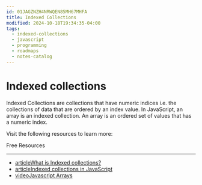 ```yaml
---
id: 01JAGZNZH4NRWQEN85MH67MHFA
title: Indexed Collections
modified: 2024-10-18T19:34:35-04:00
tags:
  - indexed-collections
  - javascript
  - programming
  - roadmaps
  - notes-catalog
---
```

# Indexed collections

Indexed Collections are collections that have numeric indices i.e. the collections of data that are ordered by an index value. In JavaScript, an array is an indexed collection. An array is an ordered set of values that has a numeric index.

Visit the following resources to learn more:

Free Resources

---

- [articleWhat is Indexed collections?](https://developer.mozilla.org/en-US/docs/Web/JavaScript/Guide/Indexed_collections)
- [articleIndexed collections in JavaScript](https://www.tutorialspoint.com/indexed-collections-in-javascript)
- [videoJavascript Arrays](https://youtu.be/XYq9QpgAx8g)